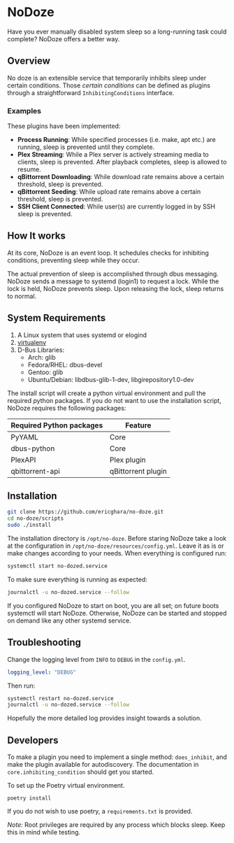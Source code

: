 # NoDoze

Have you ever manually disabled system sleep so a long-running task could complete? NoDoze offers a better way.

## Overview

No doze is an extensible service that temporarily inhibits sleep under certain conditions. Those *certain conditions*
can be defined as plugins through a straightforward `InhibitingConditions` interface.

### Examples

These plugins have been implemented:

* **Process Running**: While specified processes (i.e. make, apt etc.) are running, sleep is prevented until they
  complete.
* **Plex Streaming**: While a Plex server is actively streaming media to clients, sleep is prevented. After playback
  completes, sleep is allowed to resume.
* **qBittorrent Downloading**: While download rate remains above a certain threshold, sleep is prevented.
* **qBittorrent Seeding**: While upload rate remains above a certain threshold, sleep is prevented.
* **SSH Client Connected**: While user(s) are currently logged in by SSH sleep is prevented.

## How It works

At its core, NoDoze is an event loop. It schedules checks for inhibiting conditions, preventing sleep while they occur.

The actual prevention of sleep is accomplished through dbus messaging. NoDoze sends a message to systemd (login1) to
request
a lock. While the lock is held, NoDoze prevents sleep. Upon releasing the lock, sleep returns to normal.

## System Requirements

1. A Linux system that uses systemd or elogind
2. [virtualenv](https://github.com/pypa/virtualenv)
3. D-Bus Libraries:
    * Arch: glib
    * Fedora/RHEL: dbus-devel
    * Gentoo: glib
    * Ubuntu/Debian: libdbus-glib-1-dev, libgirepository1.0-dev

The install script will create a python virtual environment and pull the required python packages.
If you do not want to use the installation script, NoDoze requires the following packages:

| Required Python packages | Feature            |
|--------------------------|--------------------|
| PyYAML                   | Core               |
| dbus-python              | Core               |
| PlexAPI                  | Plex plugin        |
| qbittorrent-api          | qBittorrent plugin |

## Installation

```bash
git clone https://github.com/ericghara/no-doze.git
cd no-doze/scripts
sudo ./install
```

The installation directory is `/opt/no-doze`. Before staring NoDoze take a look at the configuration in
`/opt/no-doze/resources/config.yml`. Leave it as is or make changes according to your needs. When everything is
configured run:

```bash
systemctl start no-dozed.service
```

To make sure everything is running as expected:

```bash
journalctl -u no-dozed.service --follow
```

If you configured NoDoze to start on boot, you are all set; on future boots systemctl will start NoDoze. Otherwise,
NoDoze
can be started and stopped on demand like any other systemd service.

## Troubleshooting

Change the logging level from `INFO` to `DEBUG` in the `config.yml`.

```yaml
logging_level: "DEBUG"
```

Then run:

```bash
systemctl restart no-dozed.service
journalctl -u no-dozed.service --follow
```

Hopefully the more detailed log provides insight towards a solution.

## Developers

To make a plugin you need to implement a single method: `does_inhibit`, and make
the plugin available for autodiscovery. The documentation in `core.inhibiting_condition` should get you
started.

To set up the Poetry virtual environment.

```
poetry install
```

If you do not wish to use poetry, a `requirements.txt` is provided.

*Note:* Root privileges are required by any process which blocks sleep. Keep this in mind while testing.
